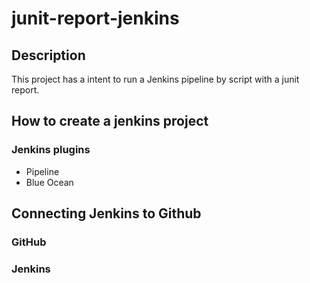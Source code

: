 # junit-report-jenkins

## Description
This project has a intent to run a Jenkins pipeline by script with a junit report.


## How to create a jenkins project

### Jenkins plugins
* Pipeline
* Blue Ocean

## Connecting Jenkins to Github

### GitHub

### Jenkins
